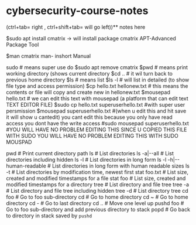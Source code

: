 # cybersecurity-course-notes 
(ctrl+tab= right , ctrl+shift+tab= will go left))**
notes here

$sudo apt install cmatrix  -> will install package cmatrix
APT-Advanced Package Tool

$man cmatrix
man- inshort Manual

sudo                                         # means super use do
$sudo apt remove cmatrix
$pwd                                         # means print working directory (shows current directory
$cd ..                                       # it wil turn back to previous home directory
$ls                                          # means list
$ls -l                                       # will list in detailed (to show file type and access permission)
$cp hello.txt hellonew.txt                   # this means the contents or file will copy and create new in hellonew.txt
$mousepad hello.txt                           # we can edit this text with mousepad (a platform that can edit text TEXT EDITOR FILE)
$sudo cp hello.txt superuserhello.txt         #with super user persmission
$mousepad superuserhello.txt                 #(when u edit this and hit save it will show u cantedit) you cant edit this because you only have read access you dont have the write access
#sudo mousepad superuserhello.txt            #YOU WILL HAVE NO PROBLEM EDITING THIS SINCE U COPIED THIS FILE WITH SUDO YOU WILL HAVE NO PROBLEM EDITING THIS WITH SUDO MOUSPAD

pwd                       # Print current directory path
ls                        # List directories
ls -a|--all               # List directories including hidden
ls -l                     # List directories in long form
ls -l -h|--human-readable # List directories in long form with human readable sizes
ls -t                     # List directories by modification time, newest first
stat foo.txt              # List size, created and modified timestamps for a file
stat foo                  # List size, created and modified timestamps for a directory
tree                      # List directory and file tree
tree -a                   # List directory and file tree including hidden
tree -d                   # List directory tree
cd foo                    # Go to foo sub-directory
cd                        # Go to home directory
cd ~                      # Go to home directory
cd -                      # Go to last directory
cd ..	                    # Move one level up
pushd foo                 # Go to foo sub-directory and add previous directory to stack
popd                      # Go back to directory in stack saved by `pushd`
